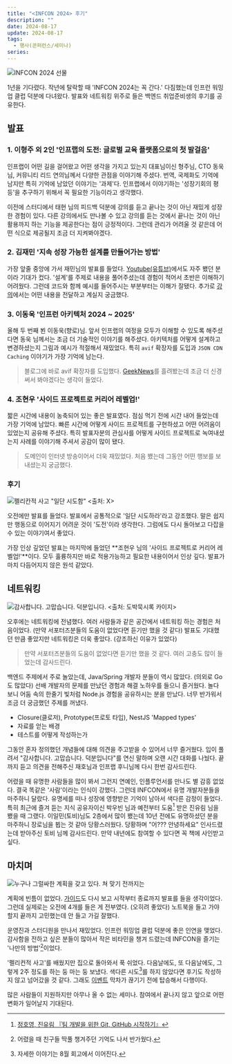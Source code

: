 ```yaml
---
title: "<INFCON 2024> 후기"
description: ""
date: 2024-08-17
update: 2024-08-17
tags:
  - 행사(콘퍼런스/세미나)
series: 
---
```


![INFCON 2024 선물](./infcon-2024.avif)

1년을 기다렸다. 작년에 탈락할 때 'INFCON 2024는 꼭 간다.' 다짐했는데 인프런 워밍업 클럽 덕분에 다녀왔다.
발표와 네트워킹 위주로 들은 백엔드 취업준비생의 후기를 공유한다.

## 발표

### 1. 이형주 외 2인 '인프랩의 도전: 글로벌 교육 플랫폼으로의 첫 발걸음'

인프랩이 어떤 길을 걸어왔고 어떤 생각을 가지고 있는지 대표님이신 형주님, CTO 동욱 님, 커뮤니티 리드 연의님께서 다양한 관점을 이야기해 주셨다.
번역, 국제화도 기억에 남지만 특히 기억에 남았던 이야기는 '과제'다. 인프랩에서 이야기하는 '성장기회의 평등'을 추구하기 위해서 꼭 필요한 기능이라고 생각했다.

이전에 스터디에서 태현 님의 피드백 덕분에 강의를 듣고 끝나는 것이 아닌 재밌게 성장한 경험이 있다. 다른 강의에서도 만나볼 수 있고 강의를 듣는 것에서 끝나는 것이 아닌
활용까지 하는 기능을 제공한다는 점이 긍정적이다. 그런데 관리가 어려울 것 같은데 어떤 식으로 제공될지 조금 더 지켜봐야겠다.

### 2. 김재민 '지속 성장 가능한 설계를 만들어가는 방법'

가장 앞줄 중앙에 가서 재민님의 발표를 들었다. [Youtube(유튜브)](https://www.youtube.com/@geminikims)에서도 자주 뵀던 분이라 기대가 컸다. 
'설계'를 주제로 내용을 풀어주셨는데 경험이 적어서 초반은 이해하기 어려웠다. 그런데 코드와 함께 예시를 들어주시는 부분부터는 이해가 잘됐다. 
추가로 [강의](https://inf.run/RnztG)에서는 어떤 내용을 전달하고 계실지 궁금했다.

### 3. 이동욱 '인프런 아키텍처 2024 ~ 2025'

올해 두 번째 뵌 이동욱(향로)님. 앞서 인프랩의 여정을 모두가 이해할 수 있도록 해주셨다면 동욱 님께서는 조금 더 기술적인 이야기를 해주셨다.
아키텍처를 어떻게 설계하고 변경하셨는지 그림과 예시가 적절해서 재밌었다. 특히 `avif` 확장자를 도입과 `JSON CDN Caching` 이야기가 가장 기억에 남는다.

> 블로그에 바로 avif 확장자를 도입했다. [GeekNews](https://news.hada.io/)를 흘려봤는데 조금 더 신경 써서 봐야겠다는 생각이 들었다.

### 4. 조현우 '사이드 프로젝트로 커리어 레벨업!'

짧은 시간에 내용이 농축되어 있는 좋은 발표였다. 점심 먹기 전에 시간 내어 들었는데 가장 기억에 남았다.
빠른 시간에 어떻게 사이드 프로젝트를 구현하셨고 어떤 어려움이 있었는지 공유해 주셨다. 특히 발표자분의 관심사를 어떻게 사이드 프로젝트로 녹여내셨는지 사례를 이야기해 주셔서 공감이 많이 됐다.

> 도메인이 인터넷 방송이어서 더욱 재밌었다. 처음 뵀는데 그동안 어떤 행보를 보내셨는지 궁금했다.

### 후기

![펠리칸적 사고 "일단 시도함" <출처: X>](./pelican-just-do-it.avif)

오전에만 발표를 들었다. 발표에서 공통적으로 '일단 시도하라'라고 강조했다. 말은 쉽지만 행동으로 이어지기 어려운 것이 '도전'이라 생각한다.
그럼에도 다시 돌아보고 다잡을 수 있는 이야기여서 좋았다.

가장 인상 깊었던 발표는 마지막에 들었던 **조현우 님의 '사이드 프로젝트로 커리어 레벨업!'**이다.
모두 훌륭하지만 바로 적용가능하고 필요한 내용이어서 인상 깊다. 발표가 마치 다듬어지지 않은 원석 같았다.

## 네트워킹

![감사합니다. 고맙습니다. 덕분입니다. <출처: 도박묵시록 카이지>](./the-gambling-apocalypse-kaiji.avif)

오후에는 네트워킹에 전념했다. 여러 사람들과 같은 공간에서 네트워킹 하는 경험은 처음이었다. (만약 서포터즈분들의 도움이 없었다면 듣기만 했을 것 같다)
발표도 기대했던 만큼 좋았지만 네트워킹은 더욱 좋았다. (강조하신 이유가 있었다)

> 만약 서포터즈분들의 도움이 없었다면 듣기만 했을 것 같다. 여러 고충도 많이 들었는데 감사드린다.

백엔드 주제에서 주로 놀았는데, Java/Spring 개발자 분들이 역시 많았다. (의외로 Go도 많았다)
선배 개발자의 문제를 만났던 경험과 해결 노하우를 들으니 즐거웠다. 놀다 보니 어둠 속의 한줄기 빛처럼 Node.js 경험을 공유하시는 분을 만났다. 너무 반가워서 조금 더 궁금했던 주제를 꺼냈다.

* Closure(클로저), Prototype(프로토 타입), NestJS 'Mapped types'
* 자료를 얻는 배경
* 테스트를 어떻게 작성하는가

그동안 혼자 정의했던 개념들에 대해 의견을 주고받을 수 있어서 너무 즐거웠다. 입이 풀려서 "감사합니다. 고맙습니다. 덕분입니다"를 연신 말하며 오랜 시간 대화를 나눴다.
끝까지 듣고 의견을 전해주신 재호님과 인프랩 후니님께 다시 한번 감사드린다.

어렸을 때 유명한 사람들을 많이 봐서 그런지 연예인, 인플루언서를 만나도 별 감흥 없었다. 결국 똑같은 '사람'이라는 인식이 강했다.
그런데 INFCON에서 유명 개발자분들을 마주하니 달랐다. 유명세를 떠나 성장에 영향받은 기억이 남아서 색다른 감정이 들었다.
특히 최근에 즐겨 듣는 지식 공유자이신 박우빈 님과 예전부터 도움[^1] 받은 진유림 님을 뵀을 때 그랬다.
이일민(토비)님도 2층에서 많이 뵀는데 10년 전에도 유명하셨던 분을 마주하니 장로님을 뵙는 것 같아 당황스러웠다. 당황하며 "어??? 안녕하세요" 인사드렸는데 받아주신 토비 님께 감사드린다.
만약 내년에도 참여할 수 있다면 꼭 책에 사인받고 싶다.

## 마치며

![누구나 그럴싸한 계획을 갖고 있다. 쳐 맞기 전까지는](./mike-tyson.avif)

계획에 빈틈이 없었다. [가이드](https://devmeeple.github.io/infcon-2024-guide/)도 다시 보고 시작부터 종료까지 발표를 들을 생각이었다. 그런데 실제로는 오전에 4개를 들은
게 전부였다. (오히려 좋았다) 노트북을 들고 가야 할지 끝까지 고민했는데 안 들고 가길 잘했다.

운영진과 스터디원을 만나서 재밌었다. 인프런 워밍업 클럽 덕분에 좋은 인연을 맺었다. 감사함을 전하고 싶은 분들이 많아서 작은 비타민을 챙겨 드렸는데 INFCON을 즐기는 '나만의 방법'[^2]이었다.

'펠리컨적 사고'를 배웠지만 집으로 돌아와서 푹 쉬었다. 다음날에도, 또 다음날에도, 그렇게 2주 정도를 하는 둥 마는 둥 보냈다.
색다른 시도[^3]를 하지 않았다면 후기도 작성하지 않고 넘어갔을 것 같다. 그래도 [이벤트](https://inf.run/38Va9) 막차가 끊기기 전에 탑승해서 
다행이다.

많은 사람들이 지원하지만 아무나 올 수 없는 세미나. 참여에서 끝나지 않고 앞으로 어떤 변화가 일어날지 기대된다.

[^1]: [정호영, 진유림 『팀 개발을 위한 Git, GitHub 시작하기』](https://product.kyobobook.co.kr/detail/S000202039327)
[^2]: 어렸을 때 친구들 딱풀 챙겨주던 기억도 나서 반가웠다.
[^3]: 자세한 이야기는 8월 회고에서 이어진다.
